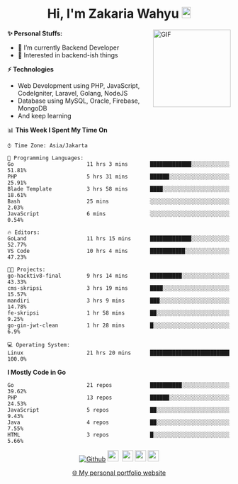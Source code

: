 <h1 align="center">Hi, I'm Zakaria Wahyu <img src="https://github.com/TheDudeThatCode/TheDudeThatCode/blob/master/Assets/Hi.gif" width="20px" height="25px"></h1>

<img align="right" alt="GIF" height="175px" src="https://www.nayakapratama.co.id/wp-content/uploads/2019/07/Website-Maintenance.gif" />

**✨ Personal Stuffs:**
- 🔭 I’m currently Backend Developer
- 🌱 Interested in backend-ish things

**⚡ Technologies**
- Web Development using PHP, JavaScript, CodeIgniter, Laravel, Golang, NodeJS
- Database using MySQL, Oracle, Firebase, MongoDB
- And keep learning

<!--START_SECTION:waka-->
📊 **This Week I Spent My Time On** 

```text
⌚︎ Time Zone: Asia/Jakarta

💬 Programming Languages: 
Go                       11 hrs 3 mins       █████████████░░░░░░░░░░░░   51.81% 
PHP                      5 hrs 31 mins       ██████░░░░░░░░░░░░░░░░░░░   25.91% 
Blade Template           3 hrs 58 mins       ████░░░░░░░░░░░░░░░░░░░░░   18.61% 
Bash                     25 mins             ░░░░░░░░░░░░░░░░░░░░░░░░░   2.03% 
JavaScript               6 mins              ░░░░░░░░░░░░░░░░░░░░░░░░░   0.54%

🔥 Editors: 
GoLand                   11 hrs 15 mins      █████████████░░░░░░░░░░░░   52.77% 
VS Code                  10 hrs 4 mins       ███████████░░░░░░░░░░░░░░   47.23%

🐱‍💻 Projects: 
go-hacktiv8-final        9 hrs 14 mins       ██████████░░░░░░░░░░░░░░░   43.33% 
cms-skripsi              3 hrs 19 mins       ████░░░░░░░░░░░░░░░░░░░░░   15.57% 
mandiri                  3 hrs 9 mins        ███░░░░░░░░░░░░░░░░░░░░░░   14.78% 
fe-skripsi               1 hr 58 mins        ██░░░░░░░░░░░░░░░░░░░░░░░   9.25% 
go-gin-jwt-clean         1 hr 28 mins        █░░░░░░░░░░░░░░░░░░░░░░░░   6.9%

💻 Operating System: 
Linux                    21 hrs 20 mins      █████████████████████████   100.0%

```

**I Mostly Code in Go** 

```text
Go                       21 repos            ██████████░░░░░░░░░░░░░░░   39.62% 
PHP                      13 repos            ██████░░░░░░░░░░░░░░░░░░░   24.53% 
JavaScript               5 repos             ██░░░░░░░░░░░░░░░░░░░░░░░   9.43% 
Java                     4 repos             ██░░░░░░░░░░░░░░░░░░░░░░░   7.55% 
HTML                     3 repos             █░░░░░░░░░░░░░░░░░░░░░░░░   5.66%

```



<!--END_SECTION:waka-->

<p align="center">
<a href="https://github.com/zakariawahyu" target="_blank"><img alt="Github" src="https://img.shields.io/badge/GitHub-%2312100E.svg?&style=for-the-badge&logo=Github&logoColor=white" /></a>
<a href="https://www.twitter.com/_zakariawahyu"><img src="https://img.shields.io/badge/twitter-%231DA1F2.svg?&style=for-the-badge&logo=twitter&logoColor=white" height=25></a> 
<a href="https://www.linkedin.com/in/zakariawahyu"><img src="https://img.shields.io/badge/linkedin-%230077B5.svg?&style=for-the-badge&logo=linkedin&logoColor=white" height=25></a> 
<a href="https://www.instagram.com/_zakariawahyu"><img src="https://img.shields.io/badge/instagram-%23E4405F.svg?&style=for-the-badge&logo=instagram&logoColor=white" height=25></a>
<a href="https://medium.com/@zakariawahyu"><img src="https://img.shields.io/badge/Medium-12100E?style=for-the-badge&logo=medium&logoColor=white" height=25></a>
</p>
<p align="center"><a href="https://www.zakariawahyu.com" target="_blank">🌐 My personal portfolio website</a></p>
